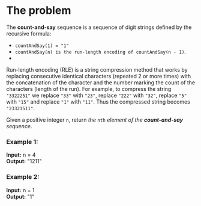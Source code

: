 # The problem

The **count-and-say** sequence is a sequence of digit strings defined by the recursive formula:

- `countAndSay(1) = "1"`
- `countAndSay(n) is the run-length encoding of countAndSay(n - 1)`.
- 
Run-length encoding (RLE) is a string compression method that works by replacing consecutive identical characters (repeated 2 or more times) with the concatenation of the character and the number marking the count of the characters (length of the run). For example, to compress the string `"3322251"` we replace `"33"` with `"23"`, replace `"222"` with `"32"`, replace `"5"` with `"15"` and replace `"1"` with `"11"`. Thus the compressed string becomes `"23321511"`.

Given a positive integer `n`, return _the_ `nth` _element of the **count-and-say** sequence_.

### Example 1:

**Input:** n = 4  
**Output:** "1211"

### Example 2:

**Input:** n = 1   
**Output:** "1"
